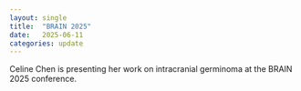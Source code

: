 ```yaml
---
layout: single
title:  "BRAIN 2025"
date:   2025-06-11
categories: update
---
```


Celine Chen is presenting her work on intracranial germinoma at the 
BRAIN 2025 conference.

